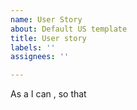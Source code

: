 ```yaml
---
name: User Story
about: Default US template
title: User story
labels: ''
assignees: ''

---
```


As a <role> I can <capability>,  so that <receive benefit>
